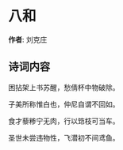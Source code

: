 # 八和

**作者**: 刘克庄

## 诗词内容

困拈架上书苏醒，愁倩杯中物破除。

子美所称惟白也，仲尼自谓不回如。

食才藜糁宁无肉，行以筇枝可当车。

圣世未尝违物性，飞潜初不间鸢鱼。

